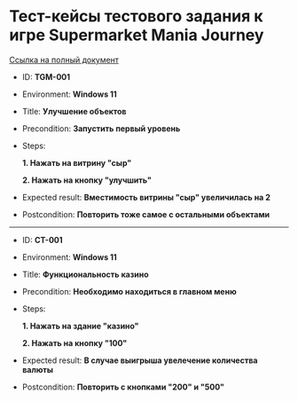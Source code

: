 # Тест-кейсы тестового задания к игре Supermarket Mania Journey
[Ссылка на полный документ](https://docs.google.com/document/d/1e2pgPV6KxB0hF9LyvNDP8KmC-dU1Uw9cqlD11RjybZw/edit?usp=sharing)

- ID: **TGM-001**
- Environment: **Windows 11**
- Title: **Улучшение объектов**
- Precondition: **Запустить первый уровень**
- Steps: 

  **1. Нажать на витрину "сыр"**
  
  **2. Нажать на кнопку "улучшить"**
- Expected result: **Вместимость витрины "сыр" увеличилась на 2**
- Postcondition: **Повторить тоже самое с остальными объектами**

---

- ID: **CT-001**
- Environment: **Windows 11**
- Title: **Функциональность казино**
- Precondition: **Необходимо находиться в главном меню**
- Steps: 

  **1. Нажать на здание "казино"**
  
  **2. Нажать на кнопку "100"**
- Expected result: **В случае выигрыша увелечение количества валюты**
- Postcondition: **Повторить с кнопками "200" и "500"**

